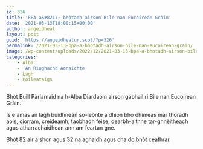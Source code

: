 ```yaml
---
id: 326
title: 'BPA a&#8217; bhòtadh airson Bile nan Eucoirean Gràin'
date: '2021-03-13T18:00:15+00:00'
author: angeidheal
layout: post
guid: 'https://angeidhealur.scot/?p=326'
permalink: /2021-03-13-bpa-a-bhotadh-airson-bile-nan-eucoirean-grain/
image: /wp-content/uploads/2022/12/2021-03-13-bpa-a-bhotadh-airson-bile-nan-eucoirean-grain.webp
categories:
    - Alba
    - 'An Rìoghachd Aonaichte'
    - Lagh
    - Poileataigs
---
```


Bhòt Buill Pàrlamaid na h-Alba Diardaoin airson gabhail ri Bile nan Eucoirean Gràin.

Is e amas an lagh buidhnean so-leònte a dhìon bho dhìmeas mar thoradh aois, ciorram, creideamh, taobhadh feise, dearbh-aithne tar-ghnèitheach agus atharrachaidhean ann am feartan gnè.

Bhòt 82 air a shon agus 32 na aghaidh agus cha do bhòt ceathrar.